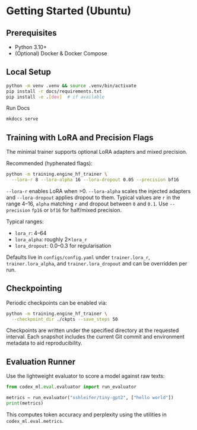 <!-- BEGIN: CODEX_DOCS_GETTING_STARTED -->

# Getting Started (Ubuntu)

## Prerequisites

- Python 3.10+
- (Optional) Docker & Docker Compose

## Local Setup

```bash
python -m venv .venv && source .venv/bin/activate
pip install -r docs/requirements.txt
pip install -e .[dev]  # if available
```

Run Docs

```bash
mkdocs serve
```

## Training with LoRA and Precision Flags

The minimal trainer supports optional LoRA adapters and mixed precision.

Recommended (hyphenated flags):
```bash
python -m training.engine_hf_trainer \
  --lora-r 8 --lora-alpha 16 --lora-dropout 0.05 --precision bf16
```

`--lora-r` enables LoRA when >0. `--lora-alpha` scales the injected adapters and
`--lora-dropout` applies dropout to them. Typical values are `r` in the range
4–16, `alpha` matching `r` and dropout between `0` and `0.1`. Use `--precision`
`fp16` or `bf16` for half/mixed precision.

Typical ranges:

- `lora_r`: 4–64
- `lora_alpha`: roughly 2×`lora_r`
- `lora_dropout`: 0.0–0.3 for regularisation

Defaults live in `configs/config.yaml` under `trainer.lora_r`, `trainer.lora_alpha`, and `trainer.lora_dropout` and can be overridden per run.

## Checkpointing

Periodic checkpoints can be enabled via:

```bash
python -m training.engine_hf_trainer \
  --checkpoint_dir ./ckpts --save_steps 50
```

Checkpoints are written under the specified directory at the requested interval.
Each snapshot includes the current Git commit and environment metadata to aid reproducibility.

## Evaluation Runner

Use the lightweight evaluator to score a model against raw texts:

```python
from codex_ml.eval.evaluator import run_evaluator

metrics = run_evaluator("sshleifer/tiny-gpt2", ["hello world"])
print(metrics)
```

This computes token accuracy and perplexity using the utilities in `codex_ml.eval.metrics`.

<!-- END: CODEX_DOCS_GETTING_STARTED -->
